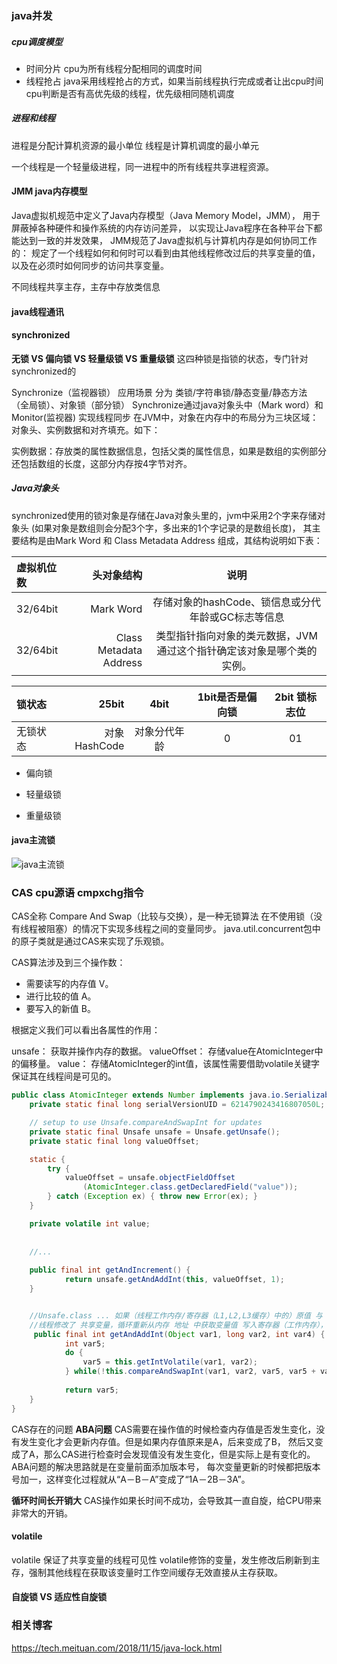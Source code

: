 ### java并发
#####   cpu调度模型
- 时间分片
    cpu为所有线程分配相同的调度时间
- 线程抢占
    java采用线程抢占的方式，如果当前线程执行完成或者让出cpu时间
    cpu判断是否有高优先级的线程，优先级相同随机调度

#####   进程和线程
进程是分配计算机资源的最小单位
线程是计算机调度的最小单元

一个线程是一个轻量级进程，同一进程中的所有线程共享进程资源。


####    JMM java内存模型
Java虚拟机规范中定义了Java内存模型（Java Memory Model，JMM），
用于屏蔽掉各种硬件和操作系统的内存访问差异，
以实现让Java程序在各种平台下都能达到一致的并发效果，
JMM规范了Java虚拟机与计算机内存是如何协同工作的：
规定了一个线程如何和何时可以看到由其他线程修改过后的共享变量的值，
以及在必须时如何同步的访问共享变量。

不同线程共享主存，主存中存放类信息

####    java线程通讯



####    synchronized
**无锁 VS 偏向锁 VS 轻量级锁 VS 重量级锁**
这四种锁是指锁的状态，专门针对synchronized的

Synchronize（监视器锁）
应用场景 分为 类锁/字符串锁/静态变量/静态方法 （全局锁）、对象锁（部分锁）
Synchronize通过java对象头中（Mark word）和Monitor(监视器) 实现线程同步
在JVM中，对象在内存中的布局分为三块区域：对象头、实例数据和对齐填充。如下：

实例数据：存放类的属性数据信息，包括父类的属性信息，如果是数组的实例部分还包括数组的长度，这部分内存按4字节对齐。

#####   Java对象头
synchronized使用的锁对象是存储在Java对象头里的，jvm中采用2个字来存储对象头
(如果对象是数组则会分配3个字，多出来的1个字记录的是数组长度)，
其主要结构是由Mark Word 和 Class Metadata Address 组成，其结构说明如下表：

| 虚拟机位数  |	头对象结构  |	说明 |    
| :------| ------: | :------: |  
32/64bit  |	Mark Word  |	存储对象的hashCode、锁信息或分代年龄或GC标志等信息 |
32/64bit  |	Class Metadata Address |	类型指针指向对象的类元数据，JVM通过这个指针确定该对象是哪个类的实例。|

| 锁状态	| 25bit	| 4bit	| 1bit是否是偏向锁  |	2bit 锁标志位 |
| :------| ------: | :------: |   :------: | :------: |
|无锁状态 |	对象HashCode	| 对象分代年龄 |	0 |	01


- 偏向锁

- 轻量级锁

- 重量级锁

####    java主流锁
![java主流锁](https://raw.githubusercontent.com/haochencheng/java-interview/master/pic/java-basis/concurrent/java%E4%B8%BB%E6%B5%81%E9%94%81.png)

### CAS cpu源语 cmpxchg指令
CAS全称 Compare And Swap（比较与交换），是一种无锁算法
在不使用锁（没有线程被阻塞）的情况下实现多线程之间的变量同步。
java.util.concurrent包中的原子类就是通过CAS来实现了乐观锁。

CAS算法涉及到三个操作数：

- 需要读写的内存值 V。
- 进行比较的值 A。
- 要写入的新值 B。

根据定义我们可以看出各属性的作用：

unsafe： 获取并操作内存的数据。
valueOffset： 存储value在AtomicInteger中的偏移量。
value： 存储AtomicInteger的int值，该属性需要借助volatile关键字保证其在线程间是可见的。


```java
public class AtomicInteger extends Number implements java.io.Serializable {
    private static final long serialVersionUID = 6214790243416807050L;

    // setup to use Unsafe.compareAndSwapInt for updates
    private static final Unsafe unsafe = Unsafe.getUnsafe();
    private static final long valueOffset;

    static {
        try {
            valueOffset = unsafe.objectFieldOffset
                (AtomicInteger.class.getDeclaredField("value"));
        } catch (Exception ex) { throw new Error(ex); }
    }

    private volatile int value;
    
    
    //...
    
    public final int getAndIncrement() {
            return unsafe.getAndAddInt(this, valueOffset, 1);
    }


    //Unsafe.class ... 如果（线程工作内存/寄存器（L1,L2,L3缓存）中的）原值 与 内存中（java线程主存）不相同，即别的
    //线程修改了 共享变量，循环重新从内存 地址 中获取变量值 写入寄存器（工作内存），并在新值基础上 执行CAS操作。
     public final int getAndAddInt(Object var1, long var2, int var4) {
            int var5;
            do {
                var5 = this.getIntVolatile(var1, var2);
            } while(!this.compareAndSwapInt(var1, var2, var5, var5 + var4));
    
            return var5;
    }
}

```

CAS存在的问题 
**ABA问题** 
CAS需要在操作值的时候检查内存值是否发生变化，没有发生变化才会更新内存值。但是如果内存值原来是A，后来变成了B，
然后又变成了A，那么CAS进行检查时会发现值没有发生变化，但是实际上是有变化的。ABA问题的解决思路就是在变量前面添加版本号，
每次变量更新的时候都把版本号加一，这样变化过程就从“A－B－A”变成了“1A－2B－3A”。

**循环时间长开销大**
CAS操作如果长时间不成功，会导致其一直自旋，给CPU带来非常大的开销。

####    volatile
volatile 保证了共享变量的线程可见性
volatile修饰的变量，发生修改后刷新到主存，强制其他线程在获取该变量时工作空间缓存无效直接从主存获取。

####   自旋锁 VS 适应性自旋锁









### 相关博客
https://tech.meituan.com/2018/11/15/java-lock.html

